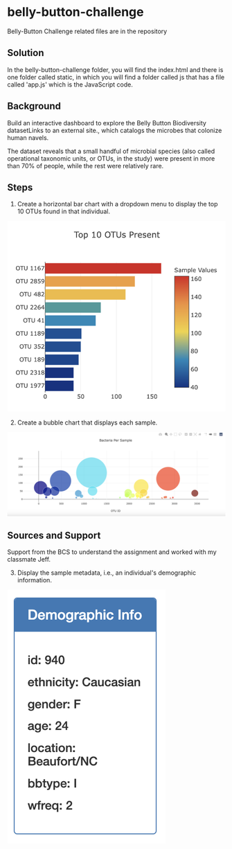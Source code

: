 # belly-button-challenge
Belly-Button Challenge related files are in the repository

## Solution
In the belly-button-challenge folder, you will find the index.html and there is one folder called static, in which you will find a folder called js that has a file called 'app.js' which is the JavaScript code.

## Background
Build an interactive dashboard to explore the Belly Button Biodiversity datasetLinks to an external site., which catalogs the microbes that colonize human navels.

The dataset reveals that a small handful of microbial species (also called operational taxonomic units, or OTUs, in the study) were present in more than 70% of people, while the rest were relatively rare.


## Steps

1. Create a horizontal bar chart with a dropdown menu to display the top 10 OTUs found in that individual.

   
![output](BarChart.png)



2. Create a bubble chart that displays each sample.

   
![output](BubbleChart.png)


## Sources and Support
Support from the BCS to understand the assignment and worked with my classmate Jeff. 



3. Display the sample metadata, i.e., an individual's demographic information.


![output](Demographic.png)

